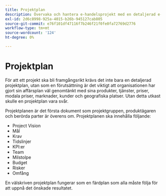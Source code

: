 ```yaml
---
title: Projektplan
description: Övervaka och hantera e-handelsprojekt med en detaljerad e-handelsprojektplan.
exl-id: 2d6c8998-925a-4015-b26b-945127cab805
source-git-commit: e76f101df47116f7b246f21f0fe0fa72769d2776
workflow-type: tm+mt
source-wordcount: '124'
ht-degree: 0%

---
```


# Projektplan

För att ett projekt ska bli framgångsrikt krävs det inte bara en detaljerad projektplan, utan som en förutsättning är det viktigt att organisationen har gjort sin affärsplan väl genomtänkt med sina produkter, tjänster, priser, modala priser, marknader, kunder och geografiska platser. Utan detta utkast skulle en projektplan vara svår.

Projektplanen är det första dokument som projektgruppen, produktägaren och berörda parter är överens om. Projektplanen ska innehålla följande:

- Project Vision
- Mål
- Krav
- Tidslinjer
- KPI:er
- Team
- Milstolpe
- Budget
- Risker
- Omfång

En välskriven projektplan fungerar som en färdplan som alla måste följa för att uppnå det önskade resultatet.

